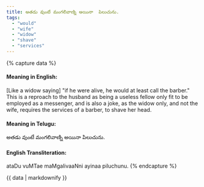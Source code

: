 ```yaml
---
title: అతడు వుంటే మంగలివాణ్ని అయినా  పిలుచును.
tags:
  - "would"
  - "wife"
  - "widow"
  - "shave"
  - "services"
---
```


{% capture data %}
#### Meaning in English:
[Like a widow saying] "if he were alive, he would at least call the barber."
This is a reproach to the husband as being a useless fellow only fit to be employed as a messenger, and is also a joke, as the widow only, and not the wife, requires the services of a barber, to shave her head.

#### Meaning in Telugu:
అతడు వుంటే మంగలివాణ్ని అయినా  పిలుచును.

#### English Transliteration:
ataDu vuMTae maMgalivaaNni ayinaa  piluchunu.
{% endcapture %}

{{ data | markdownify }}

